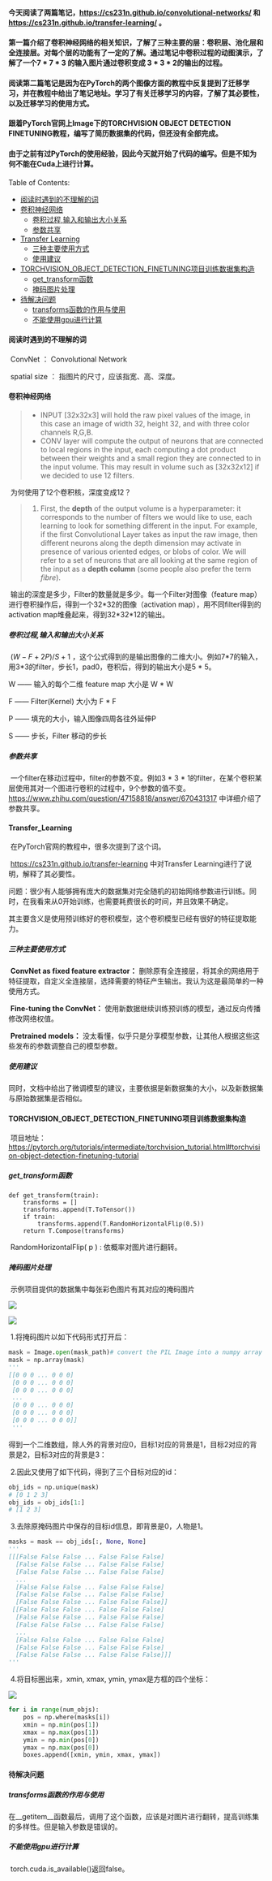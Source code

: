 #### 今天阅读了两篇笔记，https://cs231n.github.io/convolutional-networks/ 和 https://cs231n.github.io/transfer-learning/ 。

#### 第一篇介绍了卷积神经网络的相关知识，了解了三种主要的层：卷积层、池化层和全连接层。对每个层的功能有了一定的了解。通过笔记中卷积过程的动图演示，了解了一个7 \* 7 \* 3 的输入图片通过卷积变成 3 \* 3 \* 2的输出的过程。

####  阅读第二篇笔记是因为在PyTorch的两个图像方面的教程中反复提到了迁移学习，并在教程中给出了笔记地址。学习了有关迁移学习的内容，了解了其必要性，以及迁移学习的使用方式。

#### 跟着PyTorch官网上Image下的TORCHVISION OBJECT DETECTION FINETUNING教程，编写了简历数据集的代码，但还没有全部完成。

#### 由于之前有过PyTorch的使用经验，因此今天就开始了代码的编写。但是不知为何不能在Cuda上进行计算。

Table of Contents:

+ [阅读时遇到的不理解的词](#阅读时遇到的不理解的词)
+ [卷积神经网络](#卷积神经网络)
  + [卷积过程,输入和输出大小关系](#卷积过程,输入和输出大小关系)
  + [参数共享](#参数共享)
+ [Transfer Learning](#Transfer_Learning)
  + [三种主要使用方式](#三种主要使用方式)
  + [使用建议](#使用建议)
+ [TORCHVISION_OBJECT_DETECTION_FINETUNING项目训练数据集构造](#TORCHVISION_OBJECT_DETECTION_FINETUNING项目训练数据集构造)
  + [get_transform函数](#get_transform函数)
  + [掩码图片处理](#掩码图片处理)
+ [待解决问题](#待解决问题)
  + [transforms函数的作用与使用](#transforms函数的作用与使用)
  + [不能使用gpu进行计算](#不能使用gpu进行计算)



#### 阅读时遇到的不理解的词

​	ConvNet ： Convolutional Network

​	spatial size ： 指图片的尺寸，应该指宽、高、深度。

#### 卷积神经网络

  > - INPUT [32x32x3] will hold the raw pixel values of the image, in this case an image of width 32, height 32, and with three color channels R,G,B.
  > - CONV layer will compute the output of neurons that are connected to local regions in the input, each computing a dot product between their weights and a small region they are connected to in the input volume. This may result in volume such as [32x32x12] if we decided to use 12 filters.

​	为何使用了12个卷积核，深度变成12？

  > 1. First, the **depth** of the output volume is a hyperparameter: it corresponds to the number of filters we would like to use, each learning to look for something different in the input. For example, if the first Convolutional Layer takes as input the raw image, then different neurons along the depth dimension may activate in presence of various oriented edges, or blobs of color. We will refer to a set of neurons that are all looking at the same region of the input as a **depth column** (some people also prefer the term *fibre*).

​	输出的深度是多少，Filter的数量就是多少。每一个Filter对图像（feature map）进行卷积操作后，得到一个32\*32的图像（activation map），用不同filter得到的activation map堆叠起来，得到32\*32\*12的输出。

  ##### 卷积过程,输入和输出大小关系

​	$(W-F+2 P) / S+1$ ，这个公式得到的是输出图像的二维大小。例如7\*7的输入，用3\*3的filter，步长1，pad0，卷积后，得到的输出大小是5 \* 5。

  W —— 输入的每个二维 feature map 大小是 W \* W

   F  —— Filter(Kernel) 大小为 F \* F

   P  —— 填充的大小，输入图像四周各往外延伸P

   S  —— 步长，Filter 移动的步长

  ##### 参数共享

​	 一个filter在移动过程中，filter的参数不变。例如3 \* 3 \* 1的filter，在某个卷积某层使用其对一个图进行卷积的过程中，9个参数的值不变。https://www.zhihu.com/question/47158818/answer/670431317 中详细介绍了参数共享。

#### Transfer_Learning

​	在PyTorch官网的教程中，很多次提到了这个词。

​	https://cs231n.github.io/transfer-learning 中对Transfer Learning进行了说明，解释了其必要性。

​	问题：很少有人能够拥有庞大的数据集对完全随机的初始网络参数进行训练。同时，在我看来从0开始训练，也需要耗费很长的时间，并且效果不确定。

​	其主要含义是使用预训练好的卷积模型，这个卷积模型已经有很好的特征提取能力。

  ##### 三种主要使用方式

​	**ConvNet as fixed feature extractor：** 删除原有全连接层，将其余的网络用于特征提取，自定义全连接层，选择需要的特征产生输出。我认为这是最简单的一种使用方式。

​	**Fine-tuning the ConvNet：**  使用新数据继续训练预训练的模型，通过反向传播修改网络权值。

​	**Pretrained models：**  没太看懂，似乎只是分享模型参数，让其他人根据这些这些发布的参数调整自己的模型参数。

  ##### 使用建议

​	同时，文档中给出了微调模型的建议，主要依据是新数据集的大小，以及新数据集与原始数据集是否相似。

#### TORCHVISION_OBJECT_DETECTION_FINETUNING项目训练数据集构造

​	项目地址： https://pytorch.org/tutorials/intermediate/torchvision_tutorial.html#torchvision-object-detection-finetuning-tutorial 

##### get_transform函数

```
def get_transform(train):
    transforms = []
    transforms.append(T.ToTensor())
    if train:
        transforms.append(T.RandomHorizontalFlip(0.5))
    return T.Compose(transforms)
```

​	RandomHorizontalFlip( p ) : 依概率对图片进行翻转。

##### 掩码图片处理

​	示例项目提供的数据集中每张彩色图片有其对应的掩码图片

![](https://github.com/fantasy995/ImageProcessing/blob/main/images/tv_image01.png?raw=true)

![](https://github.com/fantasy995/ImageProcessing/blob/main/images/tv_image02.png?raw=true)

​	1.将掩码图片以如下代码形式打开后：

```python
mask = Image.open(mask_path)# convert the PIL Image into a numpy array
mask = np.array(mask)
'''
[[0 0 0 ... 0 0 0]
 [0 0 0 ... 0 0 0]
 [0 0 0 ... 0 0 0]
 ...
 [0 0 0 ... 0 0 0]
 [0 0 0 ... 0 0 0]
 [0 0 0 ... 0 0 0]]
 '''
```

​	得到一个二维数组，除人外的背景对应0，目标1对应的背景是1，目标2对应的背景是2，目标3对应的背景是3：

​	2.因此又使用了如下代码，得到了三个目标对应的id：

```python
obj_ids = np.unique(mask) 
# [0 1 2 3]
obj_ids = obj_ids[1:]
# [1 2 3]
```

​	3.去除原掩码图片中保存的目标id信息，即背景是0，人物是1。

```python
masks = mask == obj_ids[:, None, None]
'''
[[[False False False ... False False False]
  [False False False ... False False False]
  [False False False ... False False False]
  ...
  [False False False ... False False False]
  [False False False ... False False False]
  [False False False ... False False False]]
 [[False False False ... False False False]
  [False False False ... False False False]
  [False False False ... False False False]
  ...
  [False False False ... False False False]
  [False False False ... False False False]
  [False False False ... False False False]]]
'''
```

​	4.将目标圈出来，xmin, xmax, ymin, ymax是方框的四个坐标：

![](https://github.com/fantasy995/ImageProcessing/blob/main/images/tv_image01.png?raw=true)

```python
for i in range(num_objs):    
    pos = np.where(masks[i])    
    xmin = np.min(pos[1])    
    xmax = np.max(pos[1])    
    ymin = np.min(pos[0])    
    ymax = np.max(pos[0])    
    boxes.append([xmin, ymin, xmax, ymax])
```

#### 待解决问题

##### transforms函数的作用与使用

​	在\_\_getitem\_\_函数最后，调用了这个函数，应该是对图片进行翻转，提高训练集的多样性。但是输入参数是错误的。

##### 不能使用gpu进行计算

​	torch.cuda.is_available()返回false。